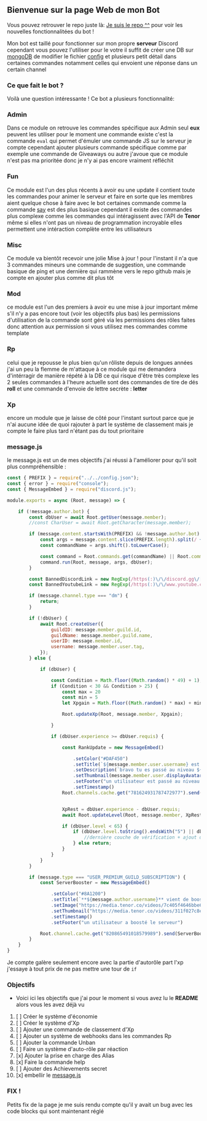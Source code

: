 ## Bienvenue sur la page Web de mon Bot

Vous pouvez retrouver le repo juste là: [Je suis le repo ^^](https://github.com/Merytek/Asteria_bot) pour voir les nouvelles fonctionnalitées du bot !

Mon bot est taillé pour fonctionner sur mon propre **serveur** Discord cependant vous pouvez l'utiliser pour le votre il suffit de créer une DB sur [mongoDB](https://www.mongodb.com/) de modifier le fichier [config](https://github.com/Merytek/Asteria_bot/main/tree/config.json) et plusieurs petit détail dans certaines commandes notamment celles qui envoient une réponse dans un certain channel 

### Ce que fait le bot ?

Voilà une question intéressante ! Ce bot a plusieurs fonctionnalité: 

### Admin

Dans ce module on retrouve les commandes spécifique aux Admin seul **eux** peuvent les utiliser pour le moment une commande existe c'est la commande `eval` qui permet d'émuler une commande JS sur le serveur je compte cependant ajouter plusieurs commande spécifique comme par exemple une commande de Giveaways ou autre j'avoue que ce module n'est pas ma prioritée donc je n'y ai pas encore vraiment réfléchit 

### Fun

Ce module est l'un des plus récents à avoir eu une update il contient toute les commandes pour animer le serveur et faire en sorte que les membres aient quelque chose à faire avec le bot certaines commande comme la commande [say]("https://github.com/Merytek/Asteria_bot/main/tree/command/Fun/say.js) est des plus basique cependant il existe des commandes plus complexe comme les commandes qui intéragissent avec l'API de **Tenor** même si elles n'ont pas un niveau de programmation incroyable elles permettent une intéraction complète entre les utilisateurs 

### Misc 

Ce module va bientôt recevoir une jolie Mise à jour ! pour l'instant il n'a que 3 commandes mineurs une commande de suggestion, une commande basique de ping et une dernière qui rammène vers le repo github mais je compte en ajouter plus comme dit plus tôt

### Mod

ce module est l'un des premiers à avoir eu une mise à jour important même s'il n'y a pas encore tout (voir les objectifs plus bas) les permissions d'utilisation de la commande sont géré via les permissions des rôles faites donc attention aux permission si vous utilisez mes commandes comme template 

### Rp

celui que je repousse le plus bien qu'un rôliste depuis de longues années j'ai un peu la flemme de m'attaque à ce module qui me demandera d'intérragir de manière répété à la DB ce qui risque d'être très complexe les 2 seules commandes à l'heure actuelle sont des commandes de tire de dés **roll** et une commande d'envoie de lettre secrète : **letter**

### Xp

encore un module que je laisse de côté pour l'instant surtout parce que je n'ai aucune idée de quoi rajouter à part le système de classement mais je compte le faire plus tard n'étant pas du tout prioritaire

### message.js

le message.js est un de mes objectifs j'ai réussi à l'améliorer pour qu'il soit plus conmpréhensible :

```javascript
const { PREFIX } = require("../../config.json");
const { error } = require("console");
const { MessageEmbed } = require("discord.js");

module.exports = async (Root, message) => {

    if (!message.author.bot) {
        const dbUser = await Root.getUser(message.member);
        //const CharUser = await Root.getCharacter(message.member);

        if (message.content.startsWith(PREFIX) && !message.author.bot) {
            const args = message.content.slice(PREFIX.length).split(/ +/);
            const commandName = args.shift().toLowerCase();

            const command = Root.commands.get(commandName) || Root.commands.find(cmd => cmd.help.alias && cmd.help.alias.includes(commandName));
            command.run(Root, message, args, dbUser);
        }

        const BannedDiscordLink = new RegExp(/https(:)\/\/discord.gg\/[a-zA-Z0-9]+/g);
        const BannedYoutubeLink = new RegExp(/https(:)\/\/www.youtube.com\/watch\?v=[a-zA-Z0-9]+/g);

        if (message.channel.type === "dm") {
            return;
        }

        if (!dbUser) {
            await Root.createUser({
                guildID: message.member.guild.id,
                guildName: message.member.guild.name,
                userID: message.member.id,
                username: message.member.user.tag,
            });
        } else {

            if (dbUser) {

                const Condition = Math.floor((Math.random() * 49) + 1);
                if (Condition < 30 && Condition > 25) {
                    const max = 20
                    const min = 5
                    let Xpgain = Math.floor((Math.random() * max) + min);

                    Root.updateXp(Root, message.member, Xpgain);

                }

                if (dbUser.experience >= dbUser.requis) {

                    const RankUpdate = new MessageEmbed()

                        .setColor("#DAF450")
                        .setTitle(`${message.member.user.username} est passé au niveau supérieur`)
                        .setDescription(`bravo tu es passé au niveau ${dbUser.level + 1}`)
                        .setThumbnail(message.member.user.displayAvatarURL())
                        .setFooter("un utilisateur est passé au niveau supérieur ")
                        .setTimestamp()
                    Root.channels.cache.get("781624931787472977").send(RankUpdate).catch(error);


                    XpRest = dbUser.experience - dbUser.requis;
                    await Root.updateLevel(Root, message.member, XpRest);

                    if (dbUser.level < 65) {
                        if (dbUser.level.toString().endsWith("5") || dbUser.level.toString().endsWith("0")) {
                            //dernière couche de vérification + ajout du nouveau rôle et suppression de l'ancien
                        } else return;
                    }
                }
            }
        }

        if (message.type === "USER_PREMIUM_GUILD_SUBSCRIPTION") {
            const ServerBooster = new MessageEmbed()

                .setColor("#8A1200")
                .setTitle(`**${message.author.username}** vient de booster le serveur ! ❤`)
                .setImage("https://media.tenor.co/videos/7c405f4646bbe6def9fc888080263d2a/mp4")
                .setThumbnail("https://media.tenor.co/videos/311f027c8ed6b6a33e8c36fe65e2ecc8/mp4")
                .setTimestamp()
                .setFooter("un utilisateur a boosté le serveur")

            Root.channel.cache.get("820865491018579989").send(ServerBooster).catch(error);
        }
    }
}
```

Je compte galère seulement encore avec la partie d'autorôle part l'xp j'essaye à tout prix de ne pas mettre une tour de `if`
   
### Objectifs
   
- Voici ici les objectifs que j'ai pour le moment si vous avez lu le **README** alors vous les avez déjà vu 
   
1. [ ] Créer le système d'économie
2. [ ] Créer le système d'Xp
3. [ ] Ajouter une commande de classement d'Xp
4. [ ] Ajouter un système de webhooks dans les commandes Rp
5. [ ] Ajouter la commande Unban
6. [ ] Faire un système d'auto-rôle par réaction
7. [x] Ajouter la prise en charge des Alias
8. [x] Faire la commande help
9. [ ] Ajouter des Achievements secret
10. [x] embellir le [message.js](https://github.com/Merytek/Asteria_bot/main/tree/event/client/message.js)


### FIX ! 

Petits fix de la page je me suis rendu compte qu'il y avait un bug avec les code blocks qui sont maintenant réglé 
